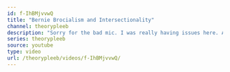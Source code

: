 ```yaml
---
id: f-IhBMjvvwQ
title: "Bernie Brocialism and Intersectionality"
channel: theorypleeb
description: "Sorry for the bad mic. I was really having issues here. As that amazing and totally original song at the end says, \"No more Bernie Bros, we need intersectionality.\""
series: theorypleeb
source: youtube
type: video
url: /theorypleeb/videos/f-IhBMjvvwQ/
---
```

